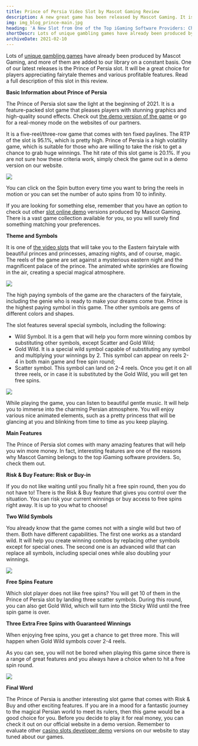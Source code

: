 ```yaml
---
title: Prince of Persia Video Slot by Mascot Gaming Review
description: A new great game has been released by Mascot Gaming. It is the Prince of Persia slot, which is packed with magic and features. Find more info on it from this review.
img: img_blog_prince-main.jpg
heading: 'A New Slot from One of the Top iGaming Software Providers: Checking out the Prince of Persia Slot'
shortDescr: Lots of unique gambling games have already been produced by Mascot Gaming, and more of them are added to our library on a constant basis. One of our latest releases is the Prince of Persia slot. It will be a great choice for players appreciating fairytale themes and various profitable features. Read a full description of this slot in this review.
archiveDate: 2021-02-10
---
```

Lots of [unique gambling games](blog-gryphons-castle-from-mascot-gaming) have already been produced by Mascot Gaming, and more of them are added to our library on a constant basis. One of our latest releases is the Prince of Persia slot. It will be a great choice for players appreciating fairytale themes and various profitable features. Read a full description of this slot in this review.

**Basic Information about Prince of Persia**

The Prince of Persia slot saw the light at the beginning of 2021. It is a feature-packed slot game that pleases players with stunning graphics and high-quality sound effects. Check out [the demo version of the game](https://play.mascot.games/prince-of-persia) or go for a real-money mode on the websites of our partners.

It is a five-reel/three-row game that comes with ten fixed paylines. The RTP of the slot is 95.1%, which is pretty high. Prince of Persia is a high volatility game, which is suitable for those who are willing to take the risk to get a chance to grab huge winnings. The hit rate of this slot game is 20.1%. If you are not sure how these criteria work, simply check the game out in a demo version on our website.

![](../../images/img_blog_prince-1.jpg)

You can click on the Spin button every time you want to bring the reels in motion or you can set the number of auto spins from 10 to infinity.

If you are looking for something else, remember that you have an option to check out other [slot online demo](blog-riot-by-mascot-casino-games-try-demo-and-enjoy) versions produced by Mascot Gaming. There is a vast game collection available for you, so you will surely find something matching your preferences.

**Theme and Symbols**

It is one of [the video slots](blog-cancan-saloon-the-video-slot-of-wild-west) that will take you to the Eastern fairytale with beautiful princes and princesses, amazing nights, and of course, magic. The reels of the game are set against a mysterious eastern night and the magnificent palace of the prince. The animated white sprinkles are flowing in the air, creating a special magical atmosphere.

![](../../images/img_blog_prince-2.jpg)

The high paying symbols of the game are the characters of the fairytale, including the genie who is ready to make your dreams come true. Prince is the highest paying symbol in this game. The other symbols are gems of different colors and shapes.

The slot features several special symbols, including the following:

*   Wild Symbol. It is a gem that will help you form more winning combos by substituting other symbols, except Scatter and Gold Wild;
*   Gold Wild. It is a special wild symbol capable of substituting any symbol and multiplying your winnings by 2. This symbol can appear on reels 2-4 in both main game and free spin round;
*   Scatter symbol. This symbol can land on 2-4 reels. Once you get it on all three reels, or in case it is substituted by the Gold Wild, you will get ten free spins.

![](../../images/img_blog_prince-3.jpg)

While playing the game, you can listen to beautiful gentle music. It will help you to immerse into the charming Persian atmosphere. You will enjoy various nice animated elements, such as a pretty princess that will be glancing at you and blinking from time to time as you keep playing.

**Main Features**

The Prince of Persia slot comes with many amazing features that will help you win more money. In fact, interesting features are one of the reasons why Mascot Gaming belongs to the top iGaming software providers. So, check them out.

**Risk & Buy Feature: Risk or Buy-in**

If you do not like waiting until you finally hit a free spin round, then you do not have to! There is the Risk & Buy feature that gives you control over the situation. You can risk your current winnings or buy access to free spins right away. It is up to you what to choose!

**Two Wild Symbols**

You already know that the game comes not with a single wild but two of them. Both have different capabilities. The first one works as a standard wild. It will help you create winning combos by replacing other symbols except for special ones. The second one is an advanced wild that can replace all symbols, including special ones while also doubling your winnings.

![](../../images/img_blog_prince-4.jpg)

**Free Spins Feature**

Which slot player does not like free spins? You will get 10 of them in the Prince of Persia slot by landing three scatter symbols. During this round, you can also get Gold Wild, which will turn into the Sticky Wild until the free spin game is over.

**Three Extra Free Spins with Guaranteed Winnings**

When enjoying free spins, you get a chance to get three more. This will happen when Gold Wild symbols cover 2-4 reels.

As you can see, you will not be bored when playing this game since there is a range of great features and you always have a choice when to hit a free spin round.

![](../../images/img_blog_prince-5.jpg)

**Final Word**

The Prince of Persia is another interesting slot game that comes with Risk & Buy and other exciting features. If you are in a mood for a fantastic journey to the magical Persian world to meet its rulers, then this game would be a good choice for you. Before you decide to play it for real money, you can check it out on our official website in a demo version. Remember to evaluate other [casino slots developer demo](blog-fruit-slots-by-top-casino-slot-developer-double-review) versions on our website to stay tuned about our games.
